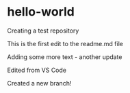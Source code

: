 # hello-world
Creating a test repository

This is the first edit to the readme.md file

Adding some more text - another update

Edited from VS Code

Created a new branch!